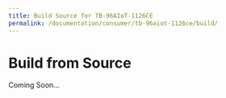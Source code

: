 ```yaml
---
title: Build Source for TB-96AIoT-1126CE
permalink: /documentation/consumer/tb-96aiot-1126ce/build/
---
```

# Build from Source

Coming Soon...